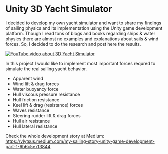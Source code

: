 # Unity 3D Yacht Simulator
I decided to develop my own yacht simulator and want to share my findings of sailing physics and its implementation using the Unity game development platform. Though I read tons of blogs and books regarding ships & water physics there are almost no examples and explanations about sails & wind forces. So, I decided to do the research and post here the results.

[![YouTube video about 3D Yacht Simulator](http://img.youtube.com/vi/0eu_4tyjstk/0.jpg)](https://www.youtube.com/watch?v=0eu_4tyjstk "3D Yacht Simulator v0.1")

In this project I would like to implement most important forces requred to simulate the real sailing yacht behavior.
* Apparent wind
* Wind lift & drag forces
* Water buoyancy force
* Hull viscous pressure resistance
* Hull friction resistance
* Keel lift & drag (resistance) forces
* Waves resistance
* Steering rudder lift & drag forces
* Hull air resistance
* Hull lateral resistance

Check the whole development story at Medium: https://vlytsus.medium.com/my-sailing-story-unity-game-development-part-1-6b6c5e7f3844
